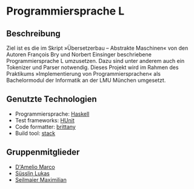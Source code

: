 # Programmiersprache L
## Beschreibung
Ziel ist es die im Skript »Übersetzerbau – Abstrakte Maschinen« von den Autoren François Bry und Norbert Einsinger beschriebene Programmiersprache L umzusetzen. Dazu sind unter anderem auch ein Tokenizer und Parser notwendig. Dieses Projekt wird im Rahmen des Praktikums »Implementierung von Programmiersprachen« als Bachelormodul der Informatik an der LMU München umgesetzt.

## Genutzte Technologien
* Programmiersprache: [Haskell](http://haskell.org/)
* Test frameworks: [HUnit](https://hackage.haskell.org/package/HUnit)
* Code formatter: [brittany](https://hackage.haskell.org/package/brittany)
* Build tool: [stack](https://hackage.haskell.org/package/stack)

## Gruppenmitglieder
* [D'Amelio Marco](damelio@cip.ifi.lmu.de)
* [Süsslin Lukas](muellerlu@cip.ifi.lmu.de)
* [Seilmaier Maximilian](seilmaier@cip.ifi.lmu.de)
